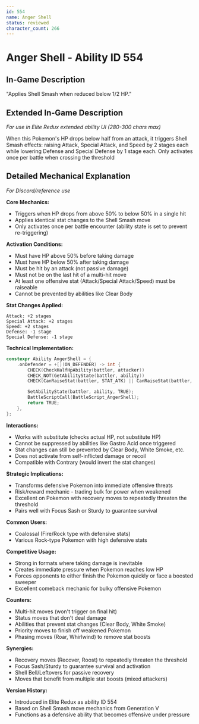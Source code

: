 ```yaml
---
id: 554
name: Anger Shell
status: reviewed
character_count: 266
---
```


# Anger Shell - Ability ID 554

## In-Game Description
"Applies Shell Smash when reduced below 1/2 HP."

## Extended In-Game Description
*For use in Elite Redux extended ability UI (280-300 chars max)*

When this Pokemon's HP drops below half from an attack, it triggers Shell Smash effects: raising Attack, Special Attack, and Speed by 2 stages each while lowering Defense and Special Defense by 1 stage each. Only activates once per battle when crossing the threshold

## Detailed Mechanical Explanation
*For Discord/reference use*

**Core Mechanics:**
- Triggers when HP drops from above 50% to below 50% in a single hit
- Applies identical stat changes to the Shell Smash move
- Only activates once per battle encounter (ability state is set to prevent re-triggering)

**Activation Conditions:**
- Must have HP above 50% before taking damage
- Must have HP below 50% after taking damage  
- Must be hit by an attack (not passive damage)
- Must not be on the last hit of a multi-hit move
- At least one offensive stat (Attack/Special Attack/Speed) must be raiseable
- Cannot be prevented by abilities like Clear Body

**Stat Changes Applied:**
```
Attack: +2 stages
Special Attack: +2 stages  
Speed: +2 stages
Defense: -1 stage
Special Defense: -1 stage
```

**Technical Implementation:**
```c
constexpr Ability AngerShell = {
    .onDefender = +[](ON_DEFENDER) -> int {
        CHECK(CheckHalfHpAbility(battler, attacker))
        CHECK_NOT(GetAbilityState(battler, ability))
        CHECK(CanRaiseStat(battler, STAT_ATK) || CanRaiseStat(battler, STAT_SPATK) || CanRaiseStat(battler, STAT_SPEED))

        SetAbilityState(battler, ability, TRUE);
        BattleScriptCall(BattleScript_AngerShell);
        return TRUE;
    },
};
```

**Interactions:**
- Works with substitute (checks actual HP, not substitute HP)
- Cannot be suppressed by abilities like Gastro Acid once triggered
- Stat changes can still be prevented by Clear Body, White Smoke, etc.
- Does not activate from self-inflicted damage or recoil
- Compatible with Contrary (would invert the stat changes)

**Strategic Implications:**
- Transforms defensive Pokemon into immediate offensive threats
- Risk/reward mechanic - trading bulk for power when weakened
- Excellent on Pokemon with recovery moves to repeatedly threaten the threshold
- Pairs well with Focus Sash or Sturdy to guarantee survival

**Common Users:**
- Coalossal (Fire/Rock type with defensive stats)
- Various Rock-type Pokemon with high defensive stats

**Competitive Usage:**
- Strong in formats where taking damage is inevitable
- Creates immediate pressure when Pokemon reaches low HP
- Forces opponents to either finish the Pokemon quickly or face a boosted sweeper
- Excellent comeback mechanic for bulky offensive Pokemon

**Counters:**
- Multi-hit moves (won't trigger on final hit)
- Status moves that don't deal damage
- Abilities that prevent stat changes (Clear Body, White Smoke)
- Priority moves to finish off weakened Pokemon
- Phasing moves (Roar, Whirlwind) to remove stat boosts

**Synergies:**
- Recovery moves (Recover, Roost) to repeatedly threaten the threshold
- Focus Sash/Sturdy to guarantee survival and activation
- Shell Bell/Leftovers for passive recovery
- Moves that benefit from multiple stat boosts (mixed attackers)

**Version History:**
- Introduced in Elite Redux as ability ID 554
- Based on Shell Smash move mechanics from Generation V
- Functions as a defensive ability that becomes offensive under pressure